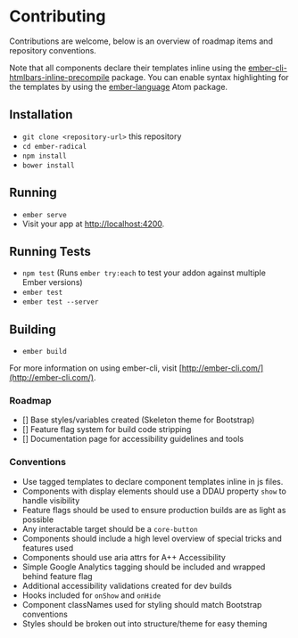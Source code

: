 # Contributing

Contributions are welcome, below is an overview of roadmap items and repository conventions.

Note that all components declare their templates inline using the [ember-cli-htmlbars-inline-precompile](https://github.com/ember-cli/ember-cli-htmlbars-inline-precompile) package. You can enable syntax highlighting for the templates by using the [ember-language](https://atom.io/packages/language-ember) Atom package.

## Installation

* `git clone <repository-url>` this repository
* `cd ember-radical`
* `npm install`
* `bower install`

## Running

* `ember serve`
* Visit your app at [http://localhost:4200](http://localhost:4200).

## Running Tests

* `npm test` (Runs `ember try:each` to test your addon against multiple Ember versions)
* `ember test`
* `ember test --server`

## Building

* `ember build`

For more information on using ember-cli, visit [http://ember-cli.com/](http://ember-cli.com/).

### Roadmap

- [] Base styles/variables created (Skeleton theme for Bootstrap)
- [] Feature flag system for build code stripping
- [] Documentation page for accessibility guidelines and tools

### Conventions

- Use tagged templates to declare component templates inline in js files.
- Components with display elements should use a DDAU property `show` to handle visibility
- Feature flags should be used to ensure production builds are as light as possible
- Any interactable target should be a `core-button`
- Components should include a high level overview of special tricks and features used
- Components should use aria attrs for A++ Accessibility
- Simple Google Analytics tagging should be included and wrapped behind feature flag
- Additional accessibility validations created for dev builds
- Hooks included for `onShow` and `onHide`
- Component classNames used for styling should match Bootstrap conventions
- Styles should be broken out into structure/theme for easy theming
